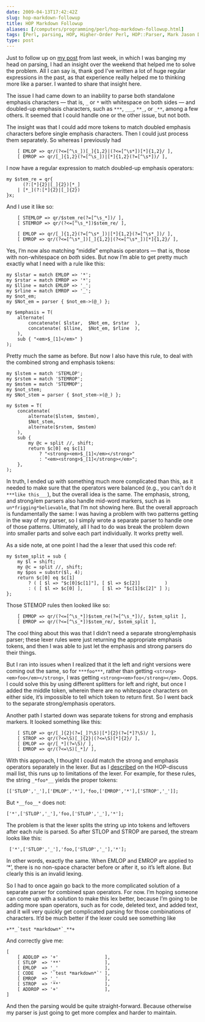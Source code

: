 ```yaml
--- 
date: 2009-04-13T17:42:42Z
slug: hop-markdown-followup
title: HOP Markdown Followup
aliases: [/computers/programming/perl/hop-markdown-followup.html]
tags: [Perl, parsing, HOP, Higher-Order Perl, HOP::Parser, Mark Jason Dominus]
type: post
---
```


Just to follow up on [my post] from last week, in which I was banging my head on
parsing, I had an insight over the weekend that helped me to solve the problem.
All I can say is, thank god I’ve written a lot of huge regular expressions in
the past, as that experience really helped me to thinking more like a parser. I
wanted to share that insight here.

The issue I had came down to an inability to parse both standalone emphasis
characters — that is, `_` or `*` with whitespace on both sides — and doubled-up
emphasis characters, such as `***`, `___`, `**_`, or `_**`, among a few others.
It seemed that I could handle one or the other issue, but not both.

The insight was that I could add more tokens to match doubled emphasis
characters before single emphasis characters. Then I could just process them
separately. So whereas I previously had

        [ EMLOP => qr/(?<=[^\s_])[_]{1,2}|(?<=[^\s*])[*]{1,2}/ ],
        [ EMROP => qr/[_]{1,2}(?=[^\s_])|[*]{1,2}(?=[^\s*])/ ],

I now have a regular expression to match doubled-up emphasis operators:

    my $stem_re = qr{
          (?:[*]{2}|[_]{2})[*_]
        | [*_](?:[*]{2}|[_]{2})
    }x;

And I use it like so:

        [ STEMLOP => qr/$stem_re(?=[^\s_*])/ ],
        [ STEMROP => qr/(?<=[^\s_*])$stem_re/ ],

        [ EMLOP => qr/[_]{1,2}(?=[^\s*_])|[*]{1,2}(?=[^\s*_])/ ],
        [ EMROP => qr/(?<=[^\s*_])[_]{1,2}|(?<=[^\s*_])[*]{1,2}/ ],

Yes, I’m now also matching “middle” emphasis operators — that is, those with
non-whitespace on *both* sides. But now I’m able to get pretty much exactly what
I need with a rule like this:

    my $lstar = match EMLOP => '*';
    my $rstar = match EMROP => '*';
    my $lline = match EMLOP => '_';
    my $rline = match EMROP => '_';
    my $not_em;
    my $Not_em = parser { $not_em->(@_) };

    my $emphasis = T(
        alternate(
            concatenate( $lstar,  $Not_em, $rstar  ),
            concatenate( $lline,  $Not_em, $rline  ),
        ),
        sub { "<em>$_[1]</em>" }
    );

Pretty much the same as before. But now I also have this rule, to deal with the
combined strong and emphasis tokens:

    my $lstem = match 'STEMLOP';
    my $rstem = match 'STEMROP';
    my $mstem = match 'STEMMOP';
    my $not_stem;
    my $Not_stem = parser { $not_stem->(@_) };

    my $stem = T(
        concatenate(
            alternate($lstem, $mstem),
            $Not_stem,
            alternate($rstem, $mstem)
        ),
        sub {
            my @c = split //, shift;
            return $c[0] eq $c[1]
                ? "<strong><em>$_[1]</em></strong>"
                : "<em><strong>$_[1]</strong></em>";
        },
    );

In truth, I ended up with something much more complicated than this, as it
needed to make sure that the operators were balanced (e.g., you can’t do it
`***like this___`), but the overall idea is the same. The emphasis, strong, and
strong/em parsers also handle mid-word markers, such as in
`un*frigging*believable`, that I’m not showing here. But the overall approach is
fundamentally the same: I was having a problem with two patterns getting in the
way of my parser, so I simply wrote a separate parser to handle one of those
patterns. Ultimately, all I had to do was break the problem down into smaller
parts and solve each part individually. It works pretty well.

As a side note, at one point I had the a lexer that used this code ref:

    my $stem_split = sub {
        my $l = shift;
        my @c = split //, shift;
        my $pos = substr($l, 4);
        return $c[0] eq $c[1]
            ? ( [ $l => "$c[0]$c[1]"], [ $l => $c[2]]         )
            : ( [ $l => $c[0] ],       [ $l => "$c[1]$c[2]" ] );
    };

Those STEMOP rules then looked like so:

        [ EMMOP => qr/(?<=[^\s_*])$stem_re(?=[^\s_*])/, $stem_split ],
        [ EMROP => qr/(?<=[^\s_*])$stem_re/, $stem_split ],

The cool thing about this was that I didn’t need a separate strong/emphasis
parser; these lexer rules were just returning the appropriate emphasis tokens,
and then I was able to just let the emphasis and strong parsers do their things.

But I ran into issues when I realized that it the left and right versions were
coming out the same, so for `***foo***`, rather than getting
`<strong><em>foo</em></strong>`, I was getting `<strong><em>foo</strong></em>`.
Oops. I could solve this by using different splitters for left and right, but
once I added the middle token, wherein there are no whitespace characters on
either side, it’s impossible to tell which token to return first. So I went back
to the separate strong/emphasis operators.

Another path I started down was separate tokens for strong and emphasis markers.
It looked something like this:

        [ STLOP => qr/[_]{2}(?=[_]?\S)|[*]{2}(?=[*]?\S)/ ],
        [ STROP => qr/(?<=\S)[_]{2}|(?<=\S)[*]{2}/ ],
        [ EMLOP => qr/[_*](?=\S)/ ],
        [ EMROP => qr/(?<=\S)[_*]/ ],

With this approach, I thought I could match the strong and emphasis operators
separately in the lexer. But as I [described] on the HOP-discuss mail list, this
runs up to limitations of the lexer. For example, for these rules, the string
`_*foo*__` yields the proper tokens:

    [['STLOP','_'],['EMLOP','*'],'foo,['EMROP','*'],['STROP','_']];

But `*__foo__*` does not:

    ['*',['STLOP','_'],'foo,['STLOP','_'],'*'];

The problem is that the lexer splits the string up into tokens and leftovers
after each rule is parsed. So after STLOP and STROP are parsed, the stream looks
like this:

     ['*',['STLOP','_'],'foo,['STLOP','_'],'*'];

In other words, exactly the same. When EMLOP and EMROP are applied to ‘\*’,
there is no non-space character before or after it, so it’s left alone. But
clearly this is an invalid lexing.

So I had to once again go back to the more complicated solution of a separate
parser for combined span operators. For now. I’m hoping someone can come up with
a solution to make this lex better, because I’m going to be adding more span
operators, such as for code, deleted text, and added text, and it will very
quickly get complicated parsing for those combinations of characters. It’d be
much better if the lexer could see something like

    +**_`test *markdown*`_**+

And correctly give me:

    [
        [ ADDLOP => '+'                 ],
        [ STLOP  => '**'                ],
        [ EMLOP  => '_'                 ],
        [ CODE   => '`test *markdown*`' ],
        [ EMROP  => '_'                 ],
        [ STROP  => '**'                ],
        [ ADDROP => '+'                 ],
    ]

And then the parsing would be quite straight-forward. Because otherwise my
parser is just going to get more complex and harder to maintain.

  [my post]: /computers/programming/perl/hop-parsing-markdown.html
    "Issues Parsing Markdown with HOP::Parser"
  [described]: http://www.nabble.com/Limitation-of-the-Lexer-or-my-Brain-tt23024740.html
    "HOP-Discuss: “Limitation of the Lexer or my Brain?”"
